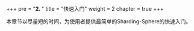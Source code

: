 +++
pre = "<b>2. </b>"
title = "快速入门"
weight = 2
chapter = true
+++

本章节以尽量短的时间，为使用者提供最简单的Sharding-Sphere的快速入门。
